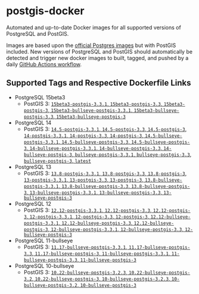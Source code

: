 # postgis-docker

Automated and up-to-date Docker images for all supported versions of PostgreSQL and PostGIS.

Images are based upon the [official Postgres images](https://hub.docker.com/_/postgres) but with PostGIS included. New versions of PostgreSQL and PostGIS should automatically be detected and trigger new docker images to built, tagged, and pushed by a daily [GitHub Actions workflow](https://github.com/GUI/postgis-docker/blob/main/.github/workflows/main.yml).

## Supported Tags and Respective Dockerfile Links

- PostgreSQL 15beta3
  - PostGIS 3: [`15beta3-postgis-3.3.1`, `15beta3-postgis-3.3`, `15beta3-postgis-3`, `15beta3-bullseye-postgis-3.3.1`, `15beta3-bullseye-postgis-3.3`, `15beta3-bullseye-postgis-3`](https://github.com/GUI/postgis-docker/blob/main/15/bullseye/postgis-3/Dockerfile)
- PostgreSQL 14
  - PostGIS 3: [`14.5-postgis-3.3.1`, `14.5-postgis-3.3`, `14.5-postgis-3`, `14-postgis-3.3.1`, `14-postgis-3.3`, `14-postgis-3`, `14.5-bullseye-postgis-3.3.1`, `14.5-bullseye-postgis-3.3`, `14.5-bullseye-postgis-3`, `14-bullseye-postgis-3.3.1`, `14-bullseye-postgis-3.3`, `14-bullseye-postgis-3`, `bullseye-postgis-3.3.1`, `bullseye-postgis-3.3`, `bullseye-postgis-3`, `latest`](https://github.com/GUI/postgis-docker/blob/main/14/bullseye/postgis-3/Dockerfile)
- PostgreSQL 13
  - PostGIS 3: [`13.8-postgis-3.3.1`, `13.8-postgis-3.3`, `13.8-postgis-3`, `13-postgis-3.3.1`, `13-postgis-3.3`, `13-postgis-3`, `13.8-bullseye-postgis-3.3.1`, `13.8-bullseye-postgis-3.3`, `13.8-bullseye-postgis-3`, `13-bullseye-postgis-3.3.1`, `13-bullseye-postgis-3.3`, `13-bullseye-postgis-3`](https://github.com/GUI/postgis-docker/blob/main/13/bullseye/postgis-3/Dockerfile)
- PostgreSQL 12
  - PostGIS 3: [`12.12-postgis-3.3.1`, `12.12-postgis-3.3`, `12.12-postgis-3`, `12-postgis-3.3.1`, `12-postgis-3.3`, `12-postgis-3`, `12.12-bullseye-postgis-3.3.1`, `12.12-bullseye-postgis-3.3`, `12.12-bullseye-postgis-3`, `12-bullseye-postgis-3.3.1`, `12-bullseye-postgis-3.3`, `12-bullseye-postgis-3`](https://github.com/GUI/postgis-docker/blob/main/12/bullseye/postgis-3/Dockerfile)
- PostgreSQL 11-bullseye
  - PostGIS 3: [`11.17-bullseye-postgis-3.3.1`, `11.17-bullseye-postgis-3.3`, `11.17-bullseye-postgis-3`, `11-bullseye-postgis-3.3.1`, `11-bullseye-postgis-3.3`, `11-bullseye-postgis-3`](https://github.com/GUI/postgis-docker/blob/main/11/bullseye/postgis-3/Dockerfile)
- PostgreSQL 10-bullseye
  - PostGIS 3: [`10.22-bullseye-postgis-3.2.3`, `10.22-bullseye-postgis-3.2`, `10.22-bullseye-postgis-3`, `10-bullseye-postgis-3.2.3`, `10-bullseye-postgis-3.2`, `10-bullseye-postgis-3`](https://github.com/GUI/postgis-docker/blob/main/10/bullseye/postgis-3/Dockerfile)
